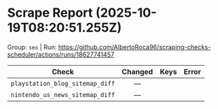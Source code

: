 # Scrape Report (2025-10-19T08:20:51.255Z)

Group: `seo`  |  Run: https://github.com/AlbertoRoca96/scraping-checks-scheduler/actions/runs/18627741457

| Check | Changed | Keys | Error |
|---|:---:|:--|:--|
| `playstation_blog_sitemap_diff` | — |  |  |
| `nintendo_us_news_sitemap_diff` | — |  |  |
